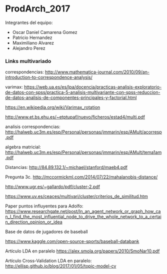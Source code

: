 # ProdArch_2017
Integrantes del equipo: 
* Oscar Daniel Camarena Gomez 
* Patricio Hernandez 
* Maximiliano Alvarez 
* Alejandro Perez

### Links multivariado
correspondencias:
http://www.mathematica-journal.com/2010/09/an-introduction-to-correspondence-analysis/

varimax:
https://web.ua.es/es/lpa/docencia/practicas-analisis-exploratorio-de-datos-con-spss/practica-5-analisis-multivariante-con-spss-reduccion-de-datos-analisis-de-componentes-principales-y-factorial.html

https://en.wikipedia.org/wiki/Varimax_rotation

http://www.et.bs.ehu.es/~etptupaf/nuevo/ficheros/estad4/multi.pdf

analisis correspondencias:
http://halweb.uc3m.es/esp/Personal/personas/jmmarin/esp/AMult/acorresp.pdf

algebra matricial:
http://halweb.uc3m.es/esp/Personal/personas/jmmarin/esp/AMult/tema1am.pdf

Distancias:
http://84.89.132.1/~michael/stanford/maeb4.pdf

Pregunta 3c.
http://mccormickml.com/2014/07/22/mahalanobis-distance/

http://www.ugr.es/~gallardo/pdf/cluster-2.pdf

https://www.uv.es/ceaces/multivari/cluster/criterios_de_similitud.htm

Paper puntos influyentes para Adolfo:
https://www.researchgate.net/post/In_an_agent_network_or_graph_how_can_I_find_the_most_influential_node_to_drive_the_whole_network_to_a_certain_direction_opinion_or_idea


Base de datos de jugadores de baseball

https://www.kaggle.com/open-source-sports/baseball-databank

Artículo LDA en paralelo
https://alex.smola.org/papers/2010/SmoNar10.pdf

Artículo Cross-Validation LDA en paralelo:
http://ellisp.github.io/blog/2017/01/05/topic-model-cv
